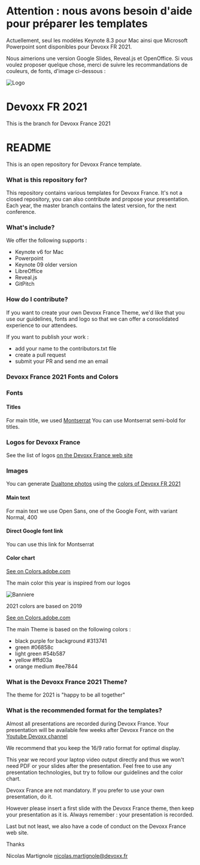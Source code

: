 # Attention : nous avons besoin d'aide pour préparer les templates

Actuellement, seul les modèles Keynote 8.3 pour Mac ainsi que Microsoft Powerpoint sont disponibles pour Devoxx FR 2021.

Nous aimerions une version Google Slides, Reveal.js et OpenOffice. Si vous voulez proposer quelque chose, merci de suivre les recommandations de couleurs, de fonts, d'image ci-dessous : 

![Logo](https://www.devoxx.fr/wp-content/uploads/2021/09/logo_devoxx_fr_2021_horiz_1000.png)

# Devoxx FR 2021 

This is the branch for Devoxx France 2021

# README #

This is an open repository for Devoxx France template.

### What is this repository for? ###

This repository contains various templates for Devoxx France. It's not a closed repository, you can also contribute and propose your presentation.
Each year, the master branch contains the latest version, for the next conference.

### What's include? ####

We offer the following supports : 
- Keynote v6 for Mac
- Powerpoint 
- Keynote 09 older version
- LibreOffice
- Reveal.js
- GitPitch

### How do I contribute? ###

If you want to create your own Devoxx France Theme, we'd like that you use our guidelines, fonts and logo so that we can offer a consolidated experience to our attendees.

If you want to publish your work : 

  - add your name to the contributors.txt file
  - create a pull request 
  - submit your PR and send me an email

### Devoxx France 2021 Fonts and Colors

### Fonts

#### Titles

For main title, we used [Montserrat](https://www.google.com/fonts/specimen/Montserrat) 
You can use Montserrat semi-bold for titles.

### Logos for Devoxx France

See the list of logos [on the Devoxx France web site](https://www.devoxx.fr/logos-devoxx-france-2021/)

### Images

You can generate [Dualtone photos](https://duotone.shapefactory.co/?i=ELy8RcnCgEo&f=313741&t=6bb884&q=wave) using the [colors of Devoxx FR 2021](https://color.adobe.com/fr/Devoxx%20France%202019%20v2-color-theme-11526136)

#### Main text

For main text we use Open Sans, one of the Google Font, with variant Normal, 400

#### Direct Google font link

You can use this link for Montserrat

<link href='https://fonts.googleapis.com/css?family=Montserrat:400,700|Open+Sans' rel='stylesheet' type='text/css'>

#### Color chart

[See on Colors.adobe.com](https://color.adobe.com/fr/Devoxx%20France%202019%20v2-color-theme-11526136)

The main color this year is inspired from our logos

![Banniere](https://dvxfrance.cdn.prismic.io/dvxfrance/bbdef0312eff3126eb5eb84d4676a9349cd7dc37_banniere_devoxx_france_horizontale_600_2019.png)

2021 colors are based on 2019 

[See on Colors.adobe.com](https://color.adobe.com/fr/Devoxx%20France%202019%20v2-color-theme-11526136)

The main Theme is based on the following colors :

  - black purple for background #313741
  - green #06858c
  - light green #54b587
  - yellow #ffd03a
  - orange medium #ee7844

### What is the Devoxx France 2021 Theme?  

The theme for 2021 is "happy to be all together"

### What is the recommended format for the templates? 

Almost all presentations are recorded during Devoxx France. Your presentation will be available few weeks after Devoxx France on the [Youtube Devoxx channel](https://www.youtube.com/channel/UCsVPQfo5RZErDL41LoWvk0A) 

We recommend that you keep the 16/9 ratio format for optimal display.

This year we record your laptop video output directly and thus we won't need PDF or your slides after the presentation. Feel free to use any presentation technologies, but try to follow our guidelines and the color chart.

Devoxx France are not mandatory. If you prefer to use your own presentation, do it.

However please insert a first slide with the Devoxx France theme, then keep your presentation as it is. Always remember : your presentation is recorded. 

Last but not least, we also have a code of conduct on the Devoxx France web site.

Thanks

Nicolas Martignole
nicolas.martignole@devoxx.fr


